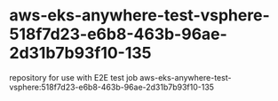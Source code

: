 # aws-eks-anywhere-test-vsphere-518f7d23-e6b8-463b-96ae-2d31b7b93f10-135
repository for use with E2E test job aws-eks-anywhere-test-vsphere:518f7d23-e6b8-463b-96ae-2d31b7b93f10-135
